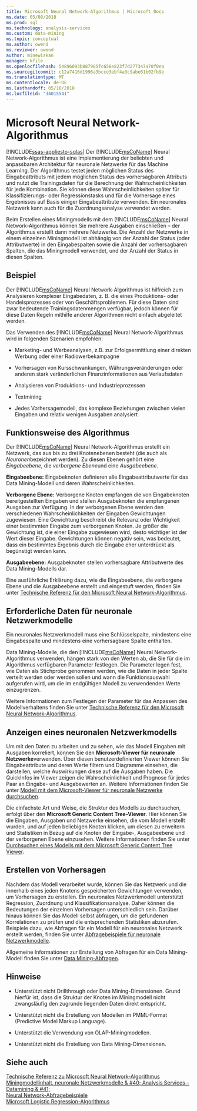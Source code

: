```yaml
---
title: Microsoft Neural Network-Algorithmus | Microsoft Docs
ms.date: 05/08/2018
ms.prod: sql
ms.technology: analysis-services
ms.custom: data-mining
ms.topic: conceptual
ms.author: owend
ms.reviewer: owend
author: minewiskan
manager: kfile
ms.openlocfilehash: 54896093b887985fc658e823f7d277347a70f0ea
ms.sourcegitcommit: c12a7416d1996a3bcce3ebf4a3c9abe61b02fb9e
ms.translationtype: MT
ms.contentlocale: de-DE
ms.lasthandoff: 05/10/2018
ms.locfileid: "34015541"
---
```

# <a name="microsoft-neural-network-algorithm"></a>Microsoft Neural Network-Algorithmus
[!INCLUDE[ssas-appliesto-sqlas](../../includes/ssas-appliesto-sqlas.md)]
  Der [!INCLUDE[msCoName](../../includes/msconame-md.md)] Neural Network-Algorithmus ist eine Implementierung der beliebten und anpassbaren Architektur für neuronale Netzwerke für das Machine Learning.  Der Algorithmus testet jeden möglichen Status des Eingabeattributs mit jedem möglichen Status des vorhersagbaren Attributs und nutzt die Trainingsdaten für die Berechnung der Wahrscheinlichkeiten für jede Kombination. Sie können diese Wahrscheinlichkeiten später für Klassifizierungs- oder Regressionstasks und für die Vorhersage eines Ergebnisses auf Basis einiger Eingabeattribute verwenden. Ein neuronales Netzwerk kann auch für die Zuordnungsanalyse verwendet werden.  
  
 Beim Erstellen eines Miningmodells mit dem [!INCLUDE[msCoName](../../includes/msconame-md.md)] Neural Network-Algorithmus können Sie mehrere Ausgaben einschließen – der Algorithmus erstellt dann mehrere Netzwerke. Die Anzahl der Netzwerke in einem einzelnen Miningmodell ist abhängig von der Anzahl der Status (oder Attributwerte) in den Eingabespalten sowie die Anzahl der vorhersagbaren Spalten, die das Miningmodell verwendet, und der Anzahl der Status in diesen Spalten.  
  
## <a name="example"></a>Beispiel  
 Der [!INCLUDE[msCoName](../../includes/msconame-md.md)] Neural Network-Algorithmus ist hilfreich zum Analysieren komplexer Eingabedaten, z. B. die eines Produktions- oder Handelsprozesses oder von Geschäftsproblemen. Für diese Daten sind zwar bedeutende Trainingsdatenmengen verfügbar, jedoch können für diese Daten Regeln mithilfe anderer Algorithmen nicht einfach abgeleitet werden.  
  
 Das Verwenden des [!INCLUDE[msCoName](../../includes/msconame-md.md)] Neural Network-Algorithmus wird in folgenden Szenarien empfohlen:  
  
-   Marketing- und Werbeanalysen, z.B. zur Erfolgsermittlung einer direkten Werbung oder einer Radiowerbekampagne  
  
-   Vorhersagen von Kursschwankungen, Währungsveränderungen oder anderen stark veränderlichen Finanzinformationen aus Verlaufsdaten  
  
-   Analysieren von Produktions- und Industrieprozessen  
  
-   Textmining  
  
-   Jedes Vorhersagemodell, das komplexe Beziehungen zwischen vielen Eingaben und relativ wenigen Ausgaben analysiert  
  
## <a name="how-the-algorithm-works"></a>Funktionsweise des Algorithmus  
 Der [!INCLUDE[msCoName](../../includes/msconame-md.md)] Neural Network-Algorithmus erstellt ein Netzwerk, das aus bis zu drei Knotenebenen besteht (die auch als *Neuronen*bezeichnet werden). Zu diesen Ebenen gehört eine *Eingabeebene*, die *verborgene Ebene*und eine *Ausgabeebene*.  
  
 **Eingabeebene:** Eingabeknoten definieren alle Eingabeattributwerte für das Data Mining-Modell und deren Wahrscheinlichkeiten.  
  
 **Verborgene Ebene:** Verborgene Knoten empfangen die von Eingabeknoten bereitgestellten Eingaben und stellen Ausgabeknoten die empfangenen Ausgaben zur Verfügung. In der verborgenen Ebene werden den verschiedenen Wahrscheinlichkeiten der Eingaben Gewichtungen zugewiesen. Eine Gewichtung beschreibt die Relevanz oder Wichtigkeit einer bestimmten Eingabe zum verborgenen Knoten. Je größer die Gewichtung ist, die einer Eingabe zugewiesen wird, desto wichtiger ist der Wert dieser Eingabe. Gewichtungen können negativ sein, was bedeutet, dass ein bestimmtes Ergebnis durch die Eingabe eher unterdrückt als begünstigt werden kann.  
  
 **Ausgabeebene:** Ausgabeknoten stellen vorhersagbare Attributwerte des Data Mining-Modells dar.  
  
 Eine ausführliche Erklärung dazu, wie die Eingabeebene, die verborgene Ebene und die Ausgabeebene erstellt und eingestuft werden, finden Sie unter [Technische Referenz für den Microsoft Neural Network-Algorithmus](../../analysis-services/data-mining/microsoft-neural-network-algorithm-technical-reference.md).  
  
## <a name="data-required-for-neural-network-models"></a>Erforderliche Daten für neuronale Netzwerkmodelle  
 Ein neuronales Netzwerkmodell muss eine Schlüsselspalte, mindestens eine Eingabespalte und mindestens eine vorhersagbare Spalte enthalten.  
  
 Data Mining-Modelle, die den [!INCLUDE[msCoName](../../includes/msconame-md.md)] Neural Network-Algorithmus verwenden, hängen stark von den Werten ab, die Sie für die im Algorithmus verfügbaren Parameter festlegen. Die Parameter legen fest, wie Daten als Stichprobe genommen werden, wie die Daten in jeder Spalte verteilt werden oder werden sollen und wann die Funktionsauswahl aufgerufen wird, um die im endgültigen Modell zu verwendenden Werte einzugrenzen.  
  
 Weitere Informationen zum Festlegen der Parameter für das Anpassen des Modellverhaltens finden Sie unter [Technische Referenz für den Microsoft Neural Network-Algorithmus](../../analysis-services/data-mining/microsoft-neural-network-algorithm-technical-reference.md).  
  
## <a name="viewing-a-neural-network-model"></a>Anzeigen eines neuronalen Netzwerkmodells  
 Um mit den Daten zu arbeiten und zu sehen, wie das Modell Eingaben mit Ausgaben korreliert, können Sie den **Microsoft-Viewer für neuronale Netzwerke**verwenden. Über diesen benutzerdefinierten Viewer können Sie Eingabeattribute und deren Werte filtern und Diagramme einsehen, die darstellen, welche Auswirkungen diese auf die Ausgaben haben. Die QuickInfos im Viewer zeigen die Wahrscheinlichkeit und Prognose für jedes Paar an Eingabe- und Ausgabewerten an. Weitere Informationen finden Sie unter [Modell mit dem Microsoft-Viewer für neuronale Netzwerke durchsuchen](../../analysis-services/data-mining/browse-a-model-using-the-microsoft-neural-network-viewer.md).  
  
 Die einfachste Art und Weise, die Struktur des Modells zu durchsuchen, erfolgt über den **Microsoft Generic Content Tree-Viewer**. Hier können Sie die Eingaben, Ausgaben und Netzwerke einsehen, die vom Modell erstellt wurden, und auf jeden beliebigen Knoten klicken, um diesen zu erweitern und Statistiken in Bezug auf die Knoten der Eingabe-, Ausgabeebene und der verborgenen Ebene einzusehen. Weitere Informationen finden Sie unter [Durchsuchen eines Modells mit dem Microsoft Generic Content Tree Viewer](../../analysis-services/data-mining/browse-a-model-using-the-microsoft-generic-content-tree-viewer.md).  
  
## <a name="creating-predictions"></a>Erstellen von Vorhersagen  
 Nachdem das Modell verarbeitet wurde, können Sie das Netzwerk und die innerhalb eines jeden Knotens gespeicherten Gewichtungen verwenden, um Vorhersagen zu erstellen. Ein neuronales Netzwerkmodell unterstützt Regression, Zuordnung und Klassifikationsanalyse. Daher können die Bedeutungen der einzelnen Vorhersagen unterschiedlich sein. Darüber hinaus können Sie das Modell selbst abfragen, um die gefundenen Korrelationen zu prüfen und die entsprechenden Statistiken abzurufen. Beispiele dazu, wie Abfragen für ein Modell für ein neuronales Netzwerk erstellt werden, finden Sie unter [Abfragebeispiele für neuronale Netzwerkmodelle](../../analysis-services/data-mining/neural-network-model-query-examples.md).  
  
 Allgemeine Informationen zur Erstellung von Abfragen für ein Data Mining-Modell finden Sie unter [Data Mining-Abfragen](../../analysis-services/data-mining/data-mining-queries.md).  
  
## <a name="remarks"></a>Hinweise  
  
-   Unterstützt nicht Drillthrough oder Data Mining-Dimensionen. Grund hierfür ist, dass die Struktur der Knoten im Miningmodell nicht zwangsläufig den zugrunde liegenden Daten direkt entspricht.  
  
-   Unterstützt nicht die Erstellung von Modellen im PMML-Format (Predictive Model Markup Language).  
  
-   Unterstützt die Verwendung von OLAP-Miningmodellen.  
  
-   Unterstützt nicht die Erstellung von Data Mining-Dimensionen.  
  
## <a name="see-also"></a>Siehe auch  
 [Technische Referenz zu Microsoft Neural Network-Algorithmus](../../analysis-services/data-mining/microsoft-neural-network-algorithm-technical-reference.md)   
 [Miningmodellinhalt, neuronale Netzwerkmodelle & #40; Analysis Services – Datamining & #41;](../../analysis-services/data-mining/mining-model-content-for-neural-network-models-analysis-services-data-mining.md)   
 [Neural Network-Abfragebeispiele](../../analysis-services/data-mining/neural-network-model-query-examples.md)   
 [Microsoft Logistic Regression-Algorithmus](../../analysis-services/data-mining/microsoft-logistic-regression-algorithm.md)  
  
  

